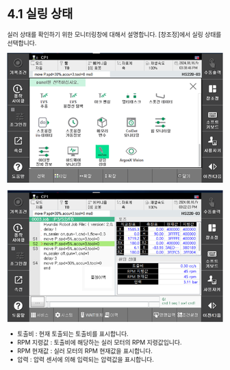 ﻿# 4.1 실링 상태

실러 상태를 확인하기 위한 모니터링창에 대해서 설명합니다. [창조정]에서 실링 상태를 선택합니다.

![](../_assets/image15.png)

![](../_assets/image16.png)

- 토출비 : 현재 토출되는 토출비를 표시합니다.
- RPM 지령값 : 토출비에 해당하는 실러 모터의 RPM 지령값입니다.
- RPM 현재값 : 실러 모터의 RPM 현재값을 표시합니다.
- 압력 : 압력 센서에 의해 입력되는 압력값을 표시합니다.

